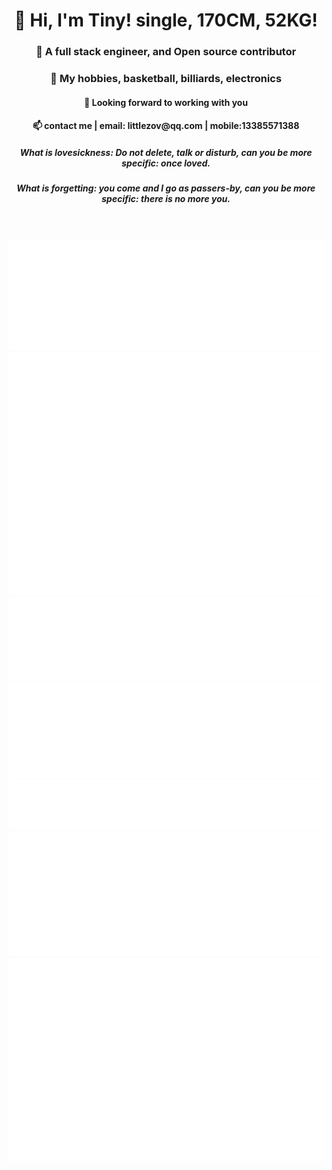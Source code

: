 
<header>
    <h1 align="center">👋 Hi, I'm Tiny! single, 170CM, 52KG!</h1>
    <h3 align="center">🌱 A full stack engineer, and Open source contributor</h3>
    <h3 align="center">👀 My hobbies, basketball, billiards, electronics</h3>
    <h4 align="center">💞️ Looking forward to working with you</h4>
    <h4 align="center">📫 contact me | email: littlezov@qq.com | mobile:13385571388</h4>
 <h5 align="center"> What is lovesickness: Do not delete, talk or disturb, can you be more specific: once loved.</h5>
  <h5 align="center">
What is forgetting: you come and I go as passers-by, can you be more specific: there is no more you.</h5>

</header>

<p align="center">
    <img src="metrics.plugin.introduction.svg">
    <img src="github-metrics.svg">
    <img src="metrics.plugin.achievements.svg">
    <img src="metrics.plugin.followup.svg">
    <img src="metrics.plugin.topics.icons.svg">
    <img src="metrics.plugin.wakatime.svg">
    <img src="metrics.plugin.isocalendar.fullyear.svg">
</p>
